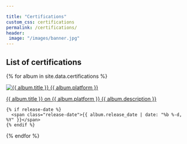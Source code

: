 ```yaml
---

title: "Certifications"
custom_css: certifications
permalink: /certifications/
header: 
 image: "/images/banner.jpg"
---
```


## List of certifications
{% for album in site.data.certifications %}
  <article>
    <a href="{{ album.url }}">
      <img src="{{ album.img }}" alt="{{ album.title }} {{ album.platform }}"/> 
      <p>{{ album.title }}
    on {{ album.platform }}
	{{ album.description }}</p></a>
	
    {% if release-date %}
      <span class="release-date">{{ album.release_date | date: "%b %-d, %Y" }}</span>
    {% endif %}
	

  </article>
{% endfor %}
 